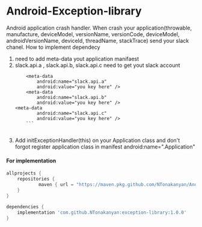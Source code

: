 # Android-Exception-library

Android application crash handler.
When crash your application(throwable, manufacture, deviceModel, versionName, versionCode, deviceModel, androidVersionName, deviceId, threadName, stackTrace) send your slack chanel.
How to implement dependecy
1. need to add meta-data yout application manifaest 
2. slack.api.a , slack.api.b, slack.api.c need to get yout slack account 
 	```manifest 
        <meta-data
            android:name="slack.api.a"
            android:value="you key here" />
        <meta-data
            android:name="slack.api.b"
            android:value="you key here" />
	<meta-data
            android:name="slack.api.c"
            android:value="you key here" />
	    ```
	    
3. Add initExceptionHandler(this) on your Application class and don't forgot register application class in manifest android:name=".Application"

####  For implementation

```gradle
allprojects {
    repositories {
	        maven { url = "https://maven.pkg.github.com/NTonakanyan/Android-Exception-library" }
    }
}
	
dependencies {
	implementation 'com.github.NTonakanyan:exception-library:1.0.0'
}
```
